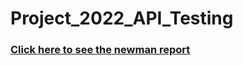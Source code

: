 # Project_2022_API_Testing
<h3><a href="https://newmanreport1.netlify.app/"> Click here to see the newman report </a></h3>
